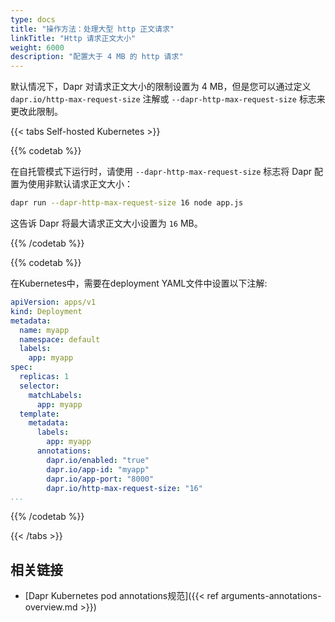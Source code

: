 ```yaml
---
type: docs
title: "操作方法：处理大型 http 正文请求"
linkTitle: "Http 请求正文大小"
weight: 6000
description: "配置大于 4 MB 的 http 请求"
---
```


默认情况下，Dapr 对请求正文大小的限制设置为 4 MB，但是您可以通过定义 `dapr.io/http-max-request-size` 注解或 `--dapr-http-max-request-size` 标志来更改此限制。



{{< tabs Self-hosted Kubernetes >}}

{{% codetab %}}

在自托管模式下运行时，请使用 `--dapr-http-max-request-size` 标志将 Dapr 配置为使用非默认请求正文大小：

```bash
dapr run --dapr-http-max-request-size 16 node app.js
```
这告诉 Dapr 将最大请求正文大小设置为 `16` MB。

{{% /codetab %}}


{{% codetab %}}

在Kubernetes中，需要在deployment YAML文件中设置以下注解:
```yaml
apiVersion: apps/v1
kind: Deployment
metadata:
  name: myapp
  namespace: default
  labels:
    app: myapp
spec:
  replicas: 1
  selector:
    matchLabels:
      app: myapp
  template:
    metadata:
      labels:
        app: myapp
      annotations:
        dapr.io/enabled: "true"
        dapr.io/app-id: "myapp"
        dapr.io/app-port: "8000"
        dapr.io/http-max-request-size: "16"
...
```

{{% /codetab %}}

{{< /tabs >}}

## 相关链接
- [Dapr Kubernetes pod annotations规范]({{< ref arguments-annotations-overview.md >}})
